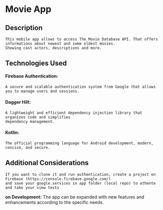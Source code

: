 # **Movie App**

## Description
    This mobile app allows to access The Movie Database API. That offers informations about newest and some oldest movies.
    Showing cast actors, descriptions and more.
    


## **Technologies Used**
#### **Firebase Authentication:**
    A secure and scalable authentication system from Google that allows  
    you to manage users and sessions.
#### **Dagger Hilt:**
    A lightweight and efficient dependency injection library that organizes code and simplifies  
    dependency management.
#### **Kotlin:**
    The official programming language for Android development, modern, concise, and secure.
    
## **Additional Considerations**   
    If you want to clone it and run authentication, create a project on Firebase (https://console.firebase.google.com/)
    and save your google.services in app folder (local repo) to athente and take your view tests
    
**on Development:** 
    The app can be expanded with new features and enhancements according to the specific needs.